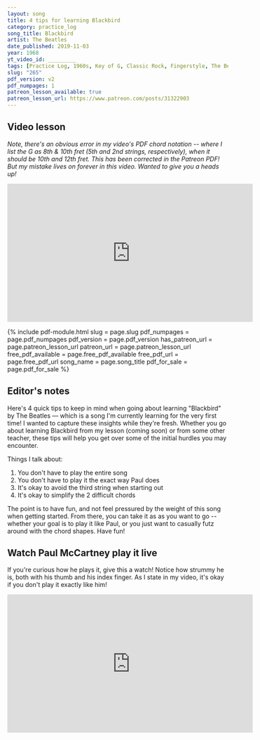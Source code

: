 ```yaml
---
layout: song
title: 4 tips for learning Blackbird
category: practice_log
song_title: Blackbird
artist: The Beatles
date_published: 2019-11-03
year: 1968
yt_video_id: _________
tags: [Practice Log, 1960s, Key of G, Classic Rock, Fingerstyle, The Beatles]
slug: "265"
pdf_version: v2
pdf_numpages: 1
patreon_lesson_available: true
patreon_lesson_url: https://www.patreon.com/posts/31322903
---
```


## Video lesson

_Note, there's an obvious error in my video's PDF chord notation -- where I list the G as 8th & 10th fret (5th and 2nd strings, respectively), when it should be 10th and 12th fret. This has been corrected in the Patreon PDF! But my mistake lives on forever in this video. Wanted to give you a heads up!_

<iframe width="560" height="315" src="https://www.youtube.com/embed/BwnL0t87I3Y?showinfo=0" frameborder="0" allowfullscreen></iframe>

<!-- Coming soon... -->

{% include pdf-module.html slug = page.slug pdf_numpages = page.pdf_numpages pdf_version = page.pdf_version has_patreon_url = page.patreon_lesson_url patreon_url = page.patreon_lesson_url free_pdf_available = page.free_pdf_available free_pdf_url = page.free_pdf_url song_name = page.song_title pdf_for_sale = page.pdf_for_sale %}

## Editor's notes

Here's 4 quick tips to keep in mind when going about learning "Blackbird" by The Beatles –– which is a song I'm currently learning for the very first time! I wanted to capture these insights while they're fresh. Whether you go about learning Blackbird from my lesson (coming soon) or from some other teacher, these tips will help you get over some of the initial hurdles you may encounter.

Things I talk about:

1. You don't have to play the entire song
2. You don't have to play it the exact way Paul does
3. It's okay to avoid the third string when starting out
4. It's okay to simplify the 2 difficult chords

The point is to have fun, and not feel pressured by the weight of this song when getting started. From there, you can take it as as you want to go -- whether your goal is to play it like Paul, or you just want to casually futz around with the chord shapes. Have fun!

## Watch Paul McCartney play it live

If you're curious how he plays it, give this a watch! Notice how strummy he is, both with his thumb and his index finger. As I state in my video, it's okay if you don't play it exactly like him!

<iframe width="560" height="315" src="https://www.youtube.com/embed/RDxfjUEBT9I" frameborder="0" allow="accelerometer; autoplay; encrypted-media; gyroscope; picture-in-picture" allowfullscreen></iframe>
